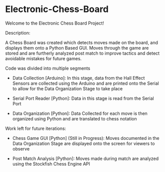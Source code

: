 # Electronic-Chess-Board

Welcome to the Electronic Chess Board Project!


Description:

A Chess Board was created which detects moves made on the board, and displays them onto a Python Based GUI. Moves through the game are stored and are furtherly analyzed post match to improve tactics and detect avoidable mistakes for future games.



Code was divided into multiple segments
- Data Collection [Arduino]: 
In this stage, data from the Hall Effect Sensors are collected using the Arduino and are printed onto the Serial to allow for the Data Organization Stage to take place

- Serial Port Reader [Python]: 
Data in this stage is read from the Serial Port

- Data Organization [Python]: 
Data Collected for each move is then organized using Python and are translated to chess notation


Work left for future iterations:

- Chess Game GUI [Python] (Still in Progress): 
Moves documented in the Data Organization Stage are displayed onto the screen for viewers to observe

- Post Match Analysis [Python]:
Moves made during match are analyzed using the Stockfish Chess Engine API
